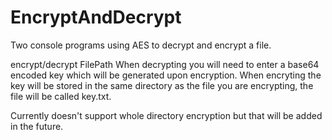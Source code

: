 # EncryptAndDecrypt
 Two console programs using AES to decrypt and encrypt a file. 

 encrypt/decrypt FilePath
 When decrypting you will need to enter a base64 encoded key which will be generated upon encryption.
 When encryting the key will be stored in the same directory as the file you are encrypting, the file will be called key.txt.
 
 Currently doesn't support whole directory encryption but that will be added in the future.
